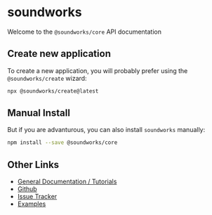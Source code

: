 # soundworks

Welcome to the `@soundworks/core` API documentation

## Create new application

To create a new application, you will probably prefer using the `@soundworks/create` wizard:

```sh
npx @soundworks/create@latest
```

## Manual Install

But if you are advanturous, you can also install `soundworks` manually:

```sh
npm install --save @soundworks/core
```

## Other Links

- [General Documentation / Tutorials](https://soundworks.dev/)
- [Github](https://github.com/collective-soundworks)
- [Issue Tracker](https://github.com/collective-soundworks/soundworks/issues)
- [Examples](https://github.com/collective-soundworks/soundworks-examples)

